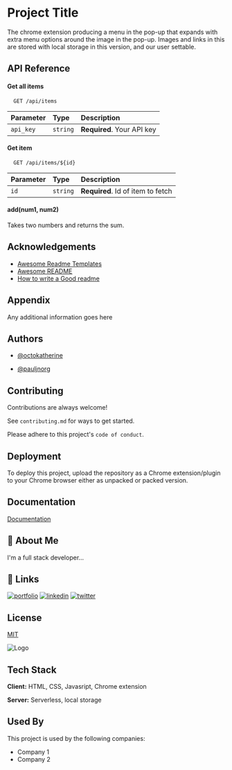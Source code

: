 
# Project Title

The chrome extension producing a menu in the pop-up that expands with extra menu options around the image in the pop-up. Images and links in this are stored with local storage in this version, and our user settable.

## API Reference

#### Get all items

```http
  GET /api/items
```

| Parameter | Type     | Description                |
| :-------- | :------- | :------------------------- |
| `api_key` | `string` | **Required**. Your API key |

#### Get item

```http
  GET /api/items/${id}
```

| Parameter | Type     | Description                       |
| :-------- | :------- | :-------------------------------- |
| `id`      | `string` | **Required**. Id of item to fetch |

#### add(num1, num2)

Takes two numbers and returns the sum.


## Acknowledgements

 - [Awesome Readme Templates](https://awesomeopensource.com/project/elangosundar/awesome-README-templates)
 - [Awesome README](https://github.com/matiassingers/awesome-readme)
 - [How to write a Good readme](https://bulldogjob.com/news/449-how-to-write-a-good-readme-for-your-github-project)


## Appendix

Any additional information goes here


## Authors

- [@octokatherine](https://www.github.com/octokatherine)

- [@pauljnorg](https://www.github.com/pauljnorg)


## Contributing

Contributions are always welcome!

See `contributing.md` for ways to get started.

Please adhere to this project's `code of conduct`.


## Deployment

To deploy this project, upload the repository as a Chrome extension/plugin to your Chrome browser either as unpacked or packed version.


## Documentation

[Documentation](https://linktodocumentation)


## 🚀 About Me
I'm a full stack developer...


## 🔗 Links
[![portfolio](https://img.shields.io/badge/my_portfolio-000?style=for-the-badge&logo=ko-fi&logoColor=white)](https://katherineoelsner.com/)
[![linkedin](https://img.shields.io/badge/linkedin-0A66C2?style=for-the-badge&logo=linkedin&logoColor=white)](https://www.linkedin.com/)
[![twitter](https://img.shields.io/badge/twitter-1DA1F2?style=for-the-badge&logo=twitter&logoColor=white)](https://twitter.com/)


## License

[MIT](https://choosealicense.com/licenses/mit/)


![Logo](https://norg.it/frog.png)


## Tech Stack

**Client:** HTML, CSS, Javasript, Chrome extension

**Server:** Serverless, local storage


## Used By

This project is used by the following companies:

- Company 1
- Company 2

